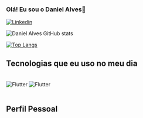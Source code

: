 ### Olá! Eu sou  o Daniel Alves👋

[![Linkedin](https://img.shields.io/badge/LinkedIn-0077B5?style=for-the-badge&logo=linkedin&logoColor=white)](https://www.linkedin.com/in/daniel-alves-bezerra-b91627181/)


![Daniel Alves GitHub stats](https://github-readme-stats-sigma-five.vercel.app/api?username=danialvesb&show_icons=true&theme=dracula)

[![Top Langs](https://github-readme-stats-sigma-five.vercel.app/api/top-langs/?username=danialvesb)](https://github.com/danialvesb)





## Tecnologias que eu uso no meu dia

<div style="display: inline_block"><br/>
  <img align="center" alt="Flutter" src=https://img.shields.io/badge/Flutter-02569B?style=for-the-badge&logo=flutter&logoColor=white/>
    <img align="center" alt="Flutter" src=https://img.shields.io/badge/Dart-0175C2?style=for-the-badge&logo=dart&logoColor=white>
    
</div><br/>

## Perfil Pessoal
